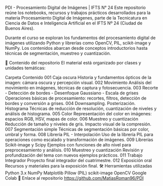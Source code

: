PDI - Procesamiento Digital de Imágenes | IFTS N° 24
Este repositorio reúne los notebooks, recursos y trabajos prácticos desarrollados para la materia Procesamiento Digital de Imágenes, parte de la Tecnicatura en Ciencia de Datos e Inteligencia Artificial en el IFTS Nº 24 (Ciudad de Buenos Aires).

Durante el curso se exploran los fundamentos del procesamiento digital de imágenes utilizando Python y librerías como OpenCV, PIL, scikit-image y NumPy. Los contenidos abarcan desde conceptos introductorios hasta técnicas de segmentación, muestreo y cuantización.

📁 Contenido del repositorio
El material está organizado por clases y unidades temáticas:

Carpeta	Contenido
001 Caja oscura	Historia y fundamentos ópticos de la imagen: cámara oscura y percepción visual.
002 Movimiento	Análisis del movimiento en imágenes, técnicas de captura y fotosecuencia.
003 Recorte - Detección de bordes - Desenfoque Gaussiano - Escala de grises	Operaciones básicas de procesamiento: recortes, filtros, detección de bordes y conversión a grises.
004 Downsampling. Posterización. Histograma	Técnicas de reducción de resolución, cuantización de niveles y análisis de histograma.
005 Color	Representación del color en imágenes: espacios RGB, HSV, mapas de color.
006 Muestreo y cuantización	Reducción de tamaño y niveles de gris. Impacto visual de la compresión.
007 Segmentación simple	Técnicas de segmentación básicas por color, umbral y forma.
008 Librería PIL - Interpolación	Uso de la librería PIL para operaciones como escalado y transformación de imágenes.
009 Librerías Scikit-image y Scipy	Ejemplos con funciones de alto nivel para preprocesamiento y análisis.
010 Muestreo y cuantización	Revisión y profundización del tema con nuevos ejemplos prácticos.
011 Trabajo Integrador	Proyecto final integrador del cuatrimestre.
012 Exposición oral	Recursos y materiales para la exposición final.
🛠️ Herramientas utilizadas
Python 3.x
NumPy
Matplotlib
Pillow (PIL)
scikit-image
OpenCV
Google Colab
🔗 Enlace al repositorio
https://github.com/MatiasRoman96/PDI
